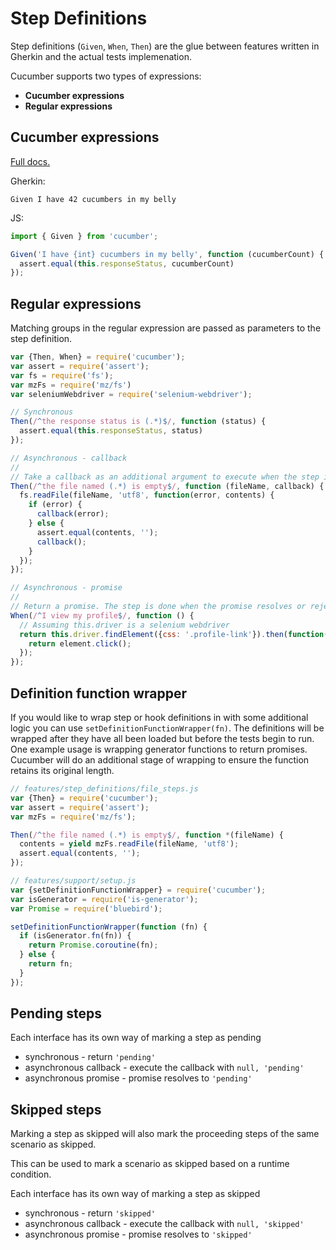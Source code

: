 # Step Definitions

Step definitions (`Given`, `When`, `Then`) are the glue between features written in Gherkin and the actual tests implemenation.

Cucumber supports two types of expressions:

- **Cucumber expressions**
- **Regular expressions**

## Cucumber expressions

[Full docs.](https://docs.cucumber.io/cucumber/cucumber-expressions/)

Gherkin:
```gherkin
Given I have 42 cucumbers in my belly
```

JS:
```js
import { Given } from 'cucumber';

Given('I have {int} cucumbers in my belly', function (cucumberCount) {
  assert.equal(this.responseStatus, cucumberCount)
});
```

## Regular expressions

Matching groups in the regular expression are passed as parameters to the step definition.

```javascript
var {Then, When} = require('cucumber');
var assert = require('assert');
var fs = require('fs');
var mzFs = require('mz/fs')
var seleniumWebdriver = require('selenium-webdriver');

// Synchronous
Then(/^the response status is (.*)$/, function (status) {
  assert.equal(this.responseStatus, status)
});

// Asynchronous - callback
//
// Take a callback as an additional argument to execute when the step is done
Then(/^the file named (.*) is empty$/, function (fileName, callback) {
  fs.readFile(fileName, 'utf8', function(error, contents) {
    if (error) {
      callback(error);
    } else {
      assert.equal(contents, '');
      callback();
    }
  });
});

// Asynchronous - promise
//
// Return a promise. The step is done when the promise resolves or rejects
When(/^I view my profile$/, function () {
  // Assuming this.driver is a selenium webdriver
  return this.driver.findElement({css: '.profile-link'}).then(function(element) {
    return element.click();
  });
});
```


## Definition function wrapper

If you would like to wrap step or hook definitions in with some additional logic you can use `setDefinitionFunctionWrapper(fn)`. The definitions will be wrapped after they have all been loaded but before the tests begin to run. One example usage is wrapping generator functions to return promises. Cucumber will do an additional stage of wrapping to ensure the function retains its original length.

```javascript
// features/step_definitions/file_steps.js
var {Then} = require('cucumber');
var assert = require('assert');
var mzFs = require('mz/fs');

Then(/^the file named (.*) is empty$/, function *(fileName) {
  contents = yield mzFs.readFile(fileName, 'utf8');
  assert.equal(contents, '');
});

// features/support/setup.js
var {setDefinitionFunctionWrapper} = require('cucumber');
var isGenerator = require('is-generator');
var Promise = require('bluebird');

setDefinitionFunctionWrapper(function (fn) {
  if (isGenerator.fn(fn)) {
    return Promise.coroutine(fn);
  } else {
    return fn;
  }
});
```

## Pending steps

Each interface has its own way of marking a step as pending
* synchronous - return `'pending'`
* asynchronous callback - execute the callback with `null, 'pending'`
* asynchronous promise - promise resolves to `'pending'`

## Skipped steps

Marking a step as skipped will also mark the proceeding steps of the same scenario as skipped.

This can be used to mark a scenario as skipped based on a runtime condition.

Each interface has its own way of marking a step as skipped
* synchronous - return `'skipped'`
* asynchronous callback - execute the callback with `null, 'skipped'`
* asynchronous promise - promise resolves to `'skipped'`
